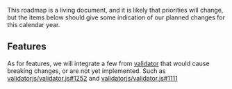 This roadmap is a living document, and it is likely that priorities will change, but the items below should give some indication of our planned changes for this calendar year.

## Features

As for features, we will integrate a few from [validator](https://github.com/validatorjs/validator.js/issues) that would cause breaking changes, or are not yet implemented. Such as [validatorjs/validator.js#1252](https://github.com/validatorjs/validator.js/issues/1252) and [validatorjs/validator.js#1111](https://github.com/validatorjs/validator.js/issues/1111)
